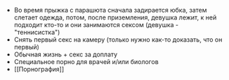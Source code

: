 
- Во время прыжка с парашюта сначала задирается юбка, затем слетает одежда, потом, после приземления, девушка лежит, к ней подходит кто-то и они занимаются сексом (девушка - "теннисистка")
- Снять первый секс на камеру (только нужно как-то доказать, что он первый)
- Обычная жизнь + секс за доплату
- Специальное порно для врачей и/или биологов
- [[Порнография]]
